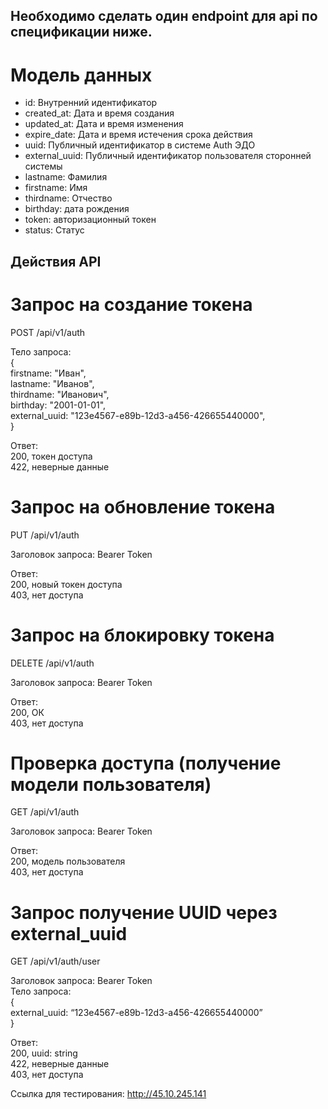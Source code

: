 ## Необходимо сделать один endpoint для api по спецификации ниже.

# Модель данных

- id: Внутренний идентификатор
- created_at: Дата и время создания 
- updated_at: Дата и время изменения 
- expire_date: Дата и время истечения срока действия
- uuid: Публичный идентификатор в системе Auth ЭДО
- external_uuid: Публичный идентификатор пользователя сторонней системы
- lastname: Фамилия
- firstname: Имя
- thirdname: Отчество
- birthday: дата рождения
- token: авторизационный токен
- status: Статус


## Действия API


# Запрос на создание токена

POST /api/v1/auth

Тело запроса:  
    {  
        firstname: "Иван",  
        lastname: "Иванов",  
        thirdname: "Иванович",  
        birthday: "2001-01-01",  
        external_uuid: "123e4567-e89b-12d3-a456-426655440000",  
    }

Ответ:  
200, токен доступа  
422, неверные данные


# Запрос на обновление токена

PUT /api/v1/auth

Заголовок запроса: Bearer Token

Ответ:  
200, новый токен доступа  
403, нет доступа


# Запрос на блокировку токена

DELETE /api/v1/auth

Заголовок запроса: Bearer Token

Ответ:  
200, ОК  
403, нет доступа


# Проверка доступа (получение модели пользователя)

GET /api/v1/auth

Заголовок запроса: Bearer Token

Ответ:  
200, модель пользователя  
403, нет доступа


# Запрос получение UUID через external_uuid

GET /api/v1/auth/user

Заголовок запроса: Bearer Token  
Тело запроса:  
    {  
        external_uuid: “123e4567-e89b-12d3-a456-426655440000”  
    }

Ответ:  
200, uuid: string  
422, неверные данные  
403, нет доступа

Ссылка для тестирования: http://45.10.245.141